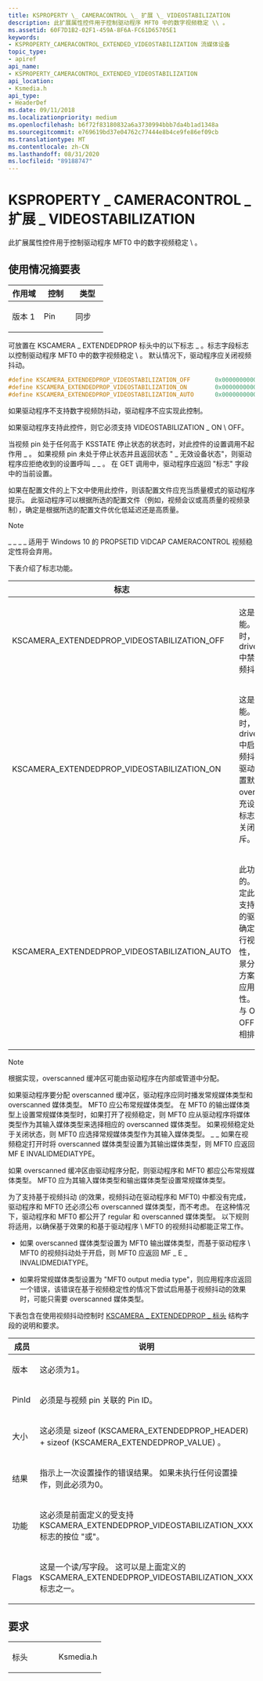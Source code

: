 ```yaml
---
title: KSPROPERTY \_ CAMERACONTROL \_ 扩展 \_ VIDEOSTABILIZATION
description: 此扩展属性控件用于控制驱动程序 MFT0 中的数字视频稳定 \\ 。
ms.assetid: 60F7D1B2-02F1-459A-8F6A-FC61D65705E1
keywords:
- KSPROPERTY_CAMERACONTROL_EXTENDED_VIDEOSTABILIZATION 流媒体设备
topic_type:
- apiref
api_name:
- KSPROPERTY_CAMERACONTROL_EXTENDED_VIDEOSTABILIZATION
api_location:
- Ksmedia.h
api_type:
- HeaderDef
ms.date: 09/11/2018
ms.localizationpriority: medium
ms.openlocfilehash: b6f72f83180832a6a3730994bbb7da4b1ad1348a
ms.sourcegitcommit: e769619bd37e04762c77444e8b4ce9fe86ef09cb
ms.translationtype: MT
ms.contentlocale: zh-CN
ms.lasthandoff: 08/31/2020
ms.locfileid: "89188747"
---
```

# <a name="ksproperty_cameracontrol_extended_videostabilization"></a>KSPROPERTY \_ CAMERACONTROL \_ 扩展 \_ VIDEOSTABILIZATION

此扩展属性控件用于控制驱动程序 MFT0 中的数字视频稳定 \\ 。

## <a name="usage-summary-table"></a>使用情况摘要表

<table>
<colgroup>
<col width="33%" />
<col width="33%" />
<col width="33%" />
</colgroup>
<thead>
<tr class="header">
<th>作用域</th>
<th>控制</th>
<th>类型</th>
</tr>
</thead>
<tbody>
<tr class="odd">
<td><p>版本 1</p></td>
<td><p>Pin</p></td>
<td><p>同步</p></td>
</tr>
</tbody>
</table>

可放置在 KSCAMERA \_ EXTENDEDPROP 标头中的以下标志 \_ 。标志字段标志以控制驱动程序 MFT0 中的数字视频稳定 \\ 。 默认情况下，驱动程序应关闭视频抖动。

```cpp
#define KSCAMERA_EXTENDEDPROP_VIDEOSTABILIZATION_OFF       0x0000000000000000
#define KSCAMERA_EXTENDEDPROP_VIDEOSTABILIZATION_ON        0x0000000000000001
#define KSCAMERA_EXTENDEDPROP_VIDEOSTABILIZATION_AUTO      0x0000000000000002
```

如果驱动程序不支持数字视频防抖动，驱动程序不应实现此控制。

如果驱动程序支持此控件，则它必须支持 VIDEOSTABILIZATION \_ ON \\ OFF。

当视频 pin 处于任何高于 KSSTATE 停止状态的状态时，对此控件的设置调用不起作用 \_ 。 如果视频 pin 未处于停止状态并且返回状态 " \_ 无效设备状态"，则驱动程序应拒绝收到的设置呼叫 \_ \_ 。 在 GET 调用中，驱动程序应返回 "标志" 字段中的当前设置。

如果在配置文件的上下文中使用此控件，则该配置文件应充当质量模式的驱动程序提示。 此驱动程序可以根据所选的配置文件（例如，视频会议或高质量的视频录制），确定是根据所选的配置文件优化低延迟还是高质量。

> [!NOTE]
> \_ \_ \_ \_ 适用于 Windows 10 的 PROPSETID VIDCAP CAMERACONTROL 视频稳定性将会弃用。

下表介绍了标志功能。

<table>
<colgroup>
<col width="50%" />
<col width="50%" />
</colgroup>
<thead>
<tr class="header">
<th>标志</th>
<th>描述</th>
</tr>
</thead>
<tbody>
<tr class="odd">
<td><p>KSCAMERA_EXTENDEDPROP_VIDEOSTABILIZATION_OFF</p></td>
<td><p>这是必需的功能。 指定时，driver\MFT0. 中禁用数字视频抖动</p></td>
</tr>
<tr class="even">
<td><p>KSCAMERA_EXTENDEDPROP_VIDEOSTABILIZATION_ON</p></td>
<td><p>这是必需的功能。 指定时，将在 driver\MFT0 中启用数字视频抖动，并在驱动程序中设置默认的 overscan 填充设置。 此标志与自动和关闭标志互斥。</p></td>
</tr>
<tr class="odd">
<td><p>KSCAMERA_EXTENDEDPROP_VIDEOSTABILIZATION_AUTO</p></td>
<td><p>此功能是可选的。 如果指定此功能，则支持此类功能的驱动程序将确定是否应执行视频稳定性，并根据场景分析和捕获方案来确定要应用的稳定性。 此标志与 ON 和 OFF 标志互相排斥。</p></td>
</tr>
</tbody>
</table>

> [!NOTE]
> 根据实现，overscanned 缓冲区可能由驱动程序在内部或管道中分配。

如果驱动程序要分配 overscanned 缓冲区，驱动程序应同时播发常规媒体类型和 overscanned 媒体类型。 MFT0 应公布常规媒体类型。 在 MFT0 的输出媒体类型上设置常规媒体类型时，如果打开了视频稳定，则 MFT0 应从驱动程序将媒体类型作为其输入媒体类型来选择相应的 overscanned 媒体类型。 如果视频稳定处于关闭状态，则 MFT0 应选择常规媒体类型作为其输入媒体类型。 \_ \_ 如果在视频稳定打开时将 overscanned 媒体类型设置为其输出媒体类型，则 MFT0 应返回 MF E INVALIDMEDIATYPE。

如果 overscanned 缓冲区由驱动程序分配，则驱动程序和 MFT0 都应公布常规媒体类型。 MFT0 应为其输入媒体类型和输出媒体类型设置常规媒体类型。

为了支持基于视频抖动 (的效果，视频抖动在驱动程序和 MFT0) 中都没有完成，驱动程序和 MFT0 还必须公布 overscanned 媒体类型，而不考虑。 在这种情况下，驱动程序和 MFT0 都公开了 regular 和 overscanned 媒体类型。 以下规则将适用，以确保基于效果的和基于驱动程序 \\ MFT0 的视频抖动都能正常工作。

-   如果 overscanned 媒体类型设置为 MFT0 输出媒体类型，而基于驱动程序 \\ MFT0 的视频抖动处于开启，则 MFT0 应返回 MF \_ E \_ INVALIDMEDIATYPE。

-   如果将常规媒体类型设置为 "MFT0 output media type"，则应用程序应返回一个错误，该错误在基于视频稳定性的情况下尝试启用基于视频抖动的效果时，可能只需要 overscanned 媒体类型。

下表包含在使用视频抖动控制时 [KSCAMERA \_ EXTENDEDPROP \_ 标头](/windows-hardware/drivers/ddi/ksmedia/ns-ksmedia-tagkscamera_extendedprop_header) 结构字段的说明和要求。

<table>
<colgroup>
<col width="50%" />
<col width="50%" />
</colgroup>
<thead>
<tr class="header">
<th>成员</th>
<th>说明</th>
</tr>
</thead>
<tbody>
<tr class="odd">
<td><p>版本</p></td>
<td><p>这必须为1。</p></td>
</tr>
<tr class="even">
<td><p>PinId</p></td>
<td><p>必须是与视频 pin 关联的 Pin ID。</p></td>
</tr>
<tr class="odd">
<td><p>大小</p></td>
<td><p>这必须是 sizeof (KSCAMERA_EXTENDEDPROP_HEADER) + sizeof (KSCAMERA_EXTENDEDPROP_VALUE) 。</p></td>
</tr>
<tr class="even">
<td><p>结果</p></td>
<td><p>指示上一次设置操作的错误结果。 如果未执行任何设置操作，则此必须为0。</p></td>
</tr>
<tr class="odd">
<td><p>功能</p></td>
<td><p>这必须是前面定义的受支持 KSCAMERA_EXTENDEDPROP_VIDEOSTABILIZATION_XXX 标志的按位 "或"。</p></td>
</tr>
<tr class="even">
<td><p>Flags</p></td>
<td><p>这是一个读/写字段。 这可以是上面定义的 KSCAMERA_EXTENDEDPROP_VIDEOSTABILIZATION_XXX 标志之一。</p></td>
</tr>
</tbody>
</table>

## <a name="requirements"></a>要求

<table>
<colgroup>
<col width="50%" />
<col width="50%" />
</colgroup>
<tbody>
<tr class="odd">
<td><p>标头</p></td>
<td>Ksmedia.h</td>
</tr>
</tbody>
</table>